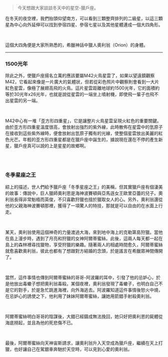 > 今天想跟大家談談冬天中的星空-獵戶座。

在冬天的夜空裡，我們抬頭仰望南方，可以看到三顆整齊排列的二級星，以這三顆星為中心向外延伸可以找到參宿四星、參宿七星以及其他星體連成一個大四角形。

<br />

這個大四角便是大家所熟悉的，希臘神話中獵人奧利翁（Orion）的身體。

---

### 1500光年

除此之外，使獵戶座揚名立萬的應該要屬M42火鳥星雲了，如果以望遠鏡觀察M42，它看起來像是一片廣大的氣體狀，但若從彩色照片中觀察則會看到一大片紅色星雲，像極了展翅高飛的火鳥。這片星雲距離地球約1500光年，它的面積約等於30光年x26光年，也就是說從星雲的一端坐上噴射機，即使飛一輩子也飛不出星雲的另一端。

<br />

M42中心有一堆「歪方形四重星」，它是讓整片火鳥星雲呈現火紅色的重要關鍵。由於歪方形四重星溫度很高，會放射出強烈的紫外線，此時散佈在星雲中的氫原子在接收到這些紫外線時，便會放射出氫原子獨有的光線，使整個星雲放出美麗的紅色光芒。年輕的歪方形四重星都是在獵戶座中誕生的，據說現在還在不停的產生新星，獵戶座真可以說的上是星星的故鄉啊。

<br />

<br />

### 冬季星座之王

綜上的描述，世人們給予獵戶座「冬季星座之王」的美稱，但其實獵戶座有個淒美的故事：傳說中，巨人獵師奧利恩是海神波賽頓與亞馬遜女王歐里亞蕾的兒子。奧利翁長得非常魁梧而英俊，不只喜歡狩獵也擅於獵取女人的心。另外，奧利翁還從他的父親海神波賽頓那裡，獲得了一項驚人的特技，那就是可以自由的在水面上行走。

<br />

某天，奧利翁使用這個神奇的力量渡過大海，來到地中海上的克勒第島狩獵。當他在島上漫步時，遇到了月亮和狩獵的女神阿爾蒂蜜絲。此後，這兩人每天都一起在島上的森林裡尋找獵物，享受狩獵的樂趣。隨著兩人的相處時間愈久，阿爾蒂蜜絲就愈喜歡奧利翁，彼此也都有了想跟對方結婚的念頭，於是謠言在希臘眾神間傳開了。

<br />

當然，這件事情也傳到阿爾蒂蜜絲的哥哥-阿波羅的耳中，引發了他的忌妒心，於是他放出毒蠍子想把奧利翁毒殺。某個夜裡，奧利翁發現了毒蠍子，也明白自己不是它的對手，於是急忙跳進海裡，向外海逃去。阿波羅知道這件事情後怒火中燒，在忌妒心的誘使之下，他利用了妹妹阿爾蒂蜜絲，讓她用箭錯手射殺奧利翁。

<br />

阿爾蒂蜜絲明白哥哥的陰謀後，大錯已經鑄成無法挽回，她只好把奧利恩的屍體從海底撈起，並且為他的死悲傷不已。

<br />

最後，阿爾蒂蜜絲向天神宙斯請求，讓奧利翁升入天空成為獵戶座，繼續在天上打獵，也好讓自己在駕銀車奔馳於天空時，可以見到心愛的奧利翁。